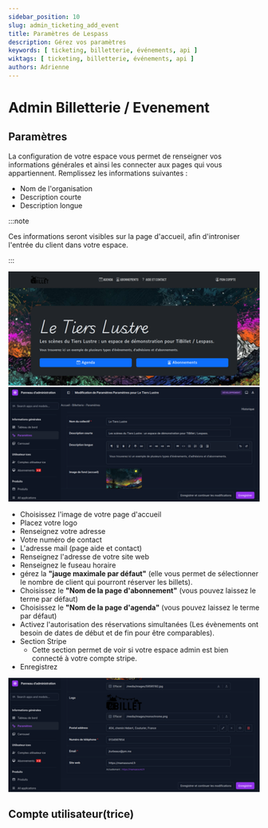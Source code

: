```yaml
---
sidebar_position: 10
slug: admin_ticketing_add_event
title: Paramètres de Lespass
description: Gérez vos paramètres
keywords: [ ticketing, billetterie, événements, api ]
wiktags: [ ticketing, billetterie, événements, api ]
authors: Adrienne
---
```



# Admin Billetterie / Evenement


## Paramètres

La configuration de votre espace vous permet de renseigner vos informations générales et ainsi les connecter aux pages qui vous appartiennent.
Remplissez les informations suivantes :

- Nom de l'organisation
- Description courte
- Description longue

:::note

Ces informations seront visibles sur la page d'accueil, afin d'introniser l'entrée du client dans votre espace.

:::

![Configuration page d'accueil](/img/config.png)
![Page d'accueil](/img/config2.png)

- Choisissez l'image de votre page d'accueil
- Placez votre logo
- Renseignez votre adresse
- Votre numéro de contact
- L'adresse mail (page aide et contact)
- Renseignez l'adresse de votre site web
- Renseignez le fuseau horaire
- gérez la **"jauge maximale par défaut"** (elle vous permet de sélectionner le nombre de client qui pourront réserver les billets).
- Choisissez le **"Nom de la page d'abonnement"** (vous pouvez laissez le terme par défaut)
- Choisissez le **"Nom de la page d'agenda"** (vous pouvez laissez le terme par défaut)
- Activez l'autorisation des réservations simultanées (Les évènements ont besoin de dates de début et de fin pour être comparables).
- Section Stripe
  - Cette section permet de voir si votre espace admin est bien connecté à votre compte stripe.
- Enregistrez

![Configuration parametre](/img/config3.png)

## Compte utilisateur(trice)


